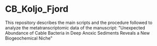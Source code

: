 # CB_Koljo_Fjord
This repository describes the main scripts and the procedure followed to analyze the metatranscriptomic data of the manuscript: "Unexpected Abundance of Cable Bacteria in Deep Anoxic Sediments Reveals a New Biogeochemical Niche"
